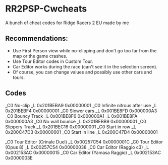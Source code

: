 # RR2PSP-Cwcheats
A bunch of cheat codes for Ridge Racers 2 EU made by me
## Recommendations:
- Use First Person view while no-clipping and don't go too far from the map or the game crashes. 
- Use Tour Editor codes in Custom Tour.
- Car Editor works during the race (can't see it in the selection screen).
- Of course, you can change values and possibly use other cars and tours.
## Codes
_C0 No-clip
_L 0x201BEBA9 0x00000001
_C0 Infinite nitrous after use
_L 0x201BEBF4 0x00000001
_C0 Slower cars
_L 0x001BE8FD 0x000000A3
_C0 Bouncy Track
_L 0x001BE8F6 0x000000A1
_L 0x001BE8FA 0x000000A3
_C0 No wall bounce
_L 0x201BEBB9 0x00000001
_C0 Slippery Track
_L 0x201BEC16 0x00000001
_C0 Start in row
_L 0x200C47D3 0x00000001
_C0 Start in line
_L 0x200C47D4 0x00000001

_C0 Tour Editor (Crinale Duel)
_L 0x00257C54 0x0000001C
_C0 Tour Editor (Opus 8)
_L 0x00257C54 0x00000038
_C0 Car Editor (Raggio c3)
_L 0x002153AC 0x00000015
_C0 Car Editor (Yamasa Raggio)
_L 0x002153AC 0x0000003E
